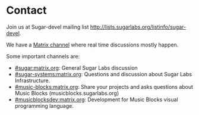 Contact
=======

Join us at Sugar-devel mailing list
<http://lists.sugarlabs.org/listinfo/sugar-devel>.

We have a [Matrix channel][Matrix] where real time discussions mostly happen. 

Some important channels are:
* [#sugar:matrix.org][sugar_matrix]: General Sugar Labs discussion
* [#sugar-systems:matrix.org][sugar_systems_matrix]: Questions and discussion about Sugar Labs Infrastructure.
* [#music-blocks:matrix.org][music_blocks_matrix]: Share your projects and asks questions about Music Blocks (musicblocks.sugarlabs.org)
* [#musicblocksdev:matrix.org][music_blocks_dev_matrix]: Development for Music Blocks visual programming language.



[Matrix]: https://www.matrix.org/
[matrix-reg-wiki]: https://wiki.sugarlabs.org/go/Matrix#How_to_use_Matrix_channels
[sugar_matrix]: https://matrix.to/#/#sugar:matrix.org
[sugar_systems_matrix]: https://matrix.to/#/#sugar-systems:matrix.org
[music_blocks_matrix]: https://matrix.to/#/#music-blocks:matrix.org
[music_blocks_dev_matrix]: https://matrix.to/#/#musicblocksdev:matrix.org

